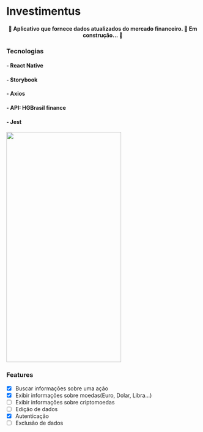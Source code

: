 # Investimentus
<h4 align="center"> 
	🚧  Aplicativo que fornece dados atualizados do mercado financeiro. 🚀 Em construção...  🚧
</h4>


### Tecnologias
<h4> - React Native </h4> 
<h4> - Storybook </h4>
<h4> - Axios </h4> 
<h4> - API: HGBrasil finance </h4>
<h4> - Jest </h4>

<img src="https://github.com/marcelorafael/investimentus/blob/master/Investimentus.gif" width="300" height="600" />

### Features

- [x] Buscar informações sobre uma ação
- [x] Exibir informações sobre moedas(Euro, Dolar, Libra...)
- [ ] Exibir informações sobre criptomoedas
- [ ] Edição de dados
- [x] Autenticação
- [ ] Exclusão de dados
